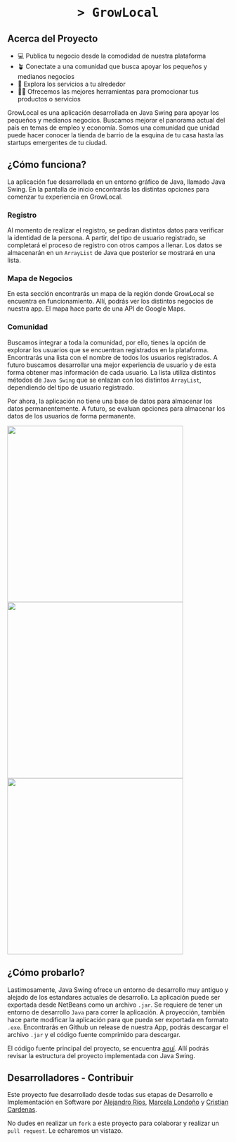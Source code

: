 <h1 align="center">
    <tt>> GrowLocal</tt>
</h1>

<h2>
    Acerca del Proyecto
</h2> 
<ul>
    <li>💻 Publica tu negocio desde la comodidad de nuestra plataforma</a></li>
    <li>🪴 Conectate a una comunidad que busca apoyar los pequeños y medianos negocios</li>
    <li>🚩 Explora los servicios a tu alrededor</li>
    <li>👩‍🎓 Ofrecemos las mejores herramientas para promocionar tus productos o servicios</li>
</ul>

<p>
    GrowLocal es una aplicación desarrollada en Java Swing para apoyar los pequeños y medianos negocios. Buscamos mejorar el panorama actual del país en temas de empleo y economía. Somos una comunidad que unidad puede hacer conocer la tienda de barrio de la esquina de tu casa hasta las startups emergentes de tu ciudad.
</p>

<h2>
    ¿Cómo funciona?
</h2> 

<p>
    La aplicación fue desarrollada en un entorno gráfico de Java, llamado Java Swing. En la pantalla de inicio encontrarás las distintas opciones para comenzar tu experiencia en GrowLocal.
</p>

<h3>
    Registro
</h3>
<p>
    Al momento de realizar el registro, se pediran distintos datos para verificar la identidad de la persona. A partir, del tipo de usuario registrado, se completará el proceso de registro con otros campos a llenar. Los datos se almacenarán en un <code>ArrayList</code> de Java que posterior se mostrará en una lista.
</p>
<h3>
    Mapa de Negocios
</h3>
<p>
    En esta sección encontrarás un mapa de la región donde GrowLocal se encuentra en funcionamiento. Allí, podrás ver los distintos negocios de nuestra app. El mapa hace parte de una API de Google Maps.
</p>
<h3>
    Comunidad
</h3>
<p>
    Buscamos integrar a toda la comunidad, por ello, tienes la opción de explorar los usuarios que se encuentran registrados en la plataforma. Encontrarás una lista con el nombre de todos los usuarios registrados. A futuro buscamos desarrollar una mejor experiencia de usuario y de esta forma obtener mas información de cada usuario. La lista utiliza distintos métodos de <code>Java Swing</code> que se enlazan con los distintos <code>ArrayList</code>, dependiendo del tipo de usuario registrado.
</p>
<p>
    Por ahora, la aplicación no tiene una base de datos para almacenar los datos permanentemente. A futuro, se evaluan opciones para almacenar los datos de los usuarios de forma permanente.
</p>
<img src="https://i.imgur.com/JHExP0u.jpg" style="height: 400px;"/>
<img src="https://i.imgur.com/ihVlV6P.jpg" style="height: 400px;"/>
<img src="https://i.imgur.com/Bjt9XxZ.jpg" style="height: 400px;"/>
<h2>
    ¿Cómo probarlo?
</h2>
<p>
    Lastimosamente, Java Swing ofrece un entorno de desarrollo muy antiguo y alejado de los estandares actuales de desarrollo. La aplicación puede ser exportada desde NetBeans como un archivo <code>.jar</code>. Se requiere de tener un entorno de desarrollo <code>Java</code> para correr la aplicación. A proyección, también hace parte modificar la aplicación para que pueda ser exportada en formato <code>.exe</code>. Encontrarás en Github un release de nuestra App, podrás descargar el archivo <code>.jar</code> y el código fuente comprimido para descargar.
</p>
<p>
    El código fuente principal del proyecto, se encuentra <a href="https://github.com/alejoriosm04/get-work-project/tree/main/src/main/java/com/mycompany/mavenproject1">aquí</a>. Allí podrás revisar la estructura del proyecto implementada con Java Swing.
</p>
<h2>
    Desarrolladores - Contribuir
</h2>
<p>
    Este proyecto fue desarrollado desde todas sus etapas de Desarrollo e Implementación en Software por <a href="https://github.com/alejoriosm04">Alejandro Ríos</a>, <a href="https://github.com/mlondono13">Marcela Londoño</a> y <a href="">Cristian Cardenas</a>.
</p>
<p>
    No dudes en realizar un <code>fork</code> a este proyecto para colaborar y realizar un <code>pull request</code>. Le echaremos un vistazo.
</p>
